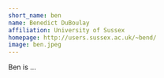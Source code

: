 ```yaml
---
short_name: ben
name: Benedict DuBoulay
affiliation: University of Sussex
homepage: http://users.sussex.ac.uk/~bend/
image: ben.jpeg
---
```


Ben is ...
